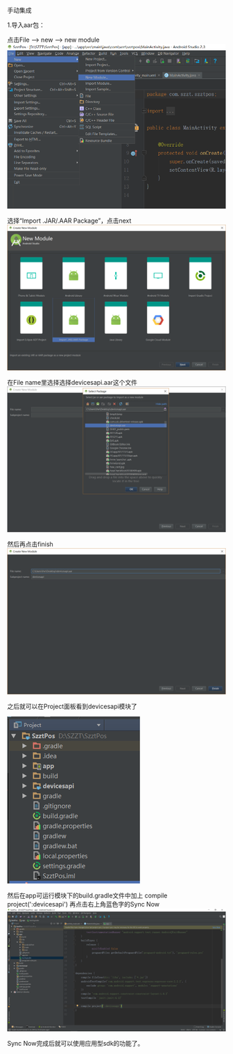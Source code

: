 手动集成

1.导入aar包：

点击File --&gt; new --&gt; new module![](/assets/import.png)

选择“Import .JAR/.AAR Package”，点击next![](/assets/import_aar_package.png)

在File name里选择选择devicesapi.aar这个文件![](/assets/select_aar.png)

然后再点击finish![](/assets/import1.png)

之后就可以在Project面板看到devicesapi模块了

![](/assets/import2.png)

然后在app可运行模块下的build.gradle文件中加上 compile project\(':devicesapi'\)  再点击右上角蓝色字的Sync Now![](/assets/import3.png)

Sync Now完成后就可以使用应用型sdk的功能了。

